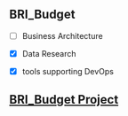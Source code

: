 ## BRI_Budget

- [ ] Business Architecture
- [X] Data Research
- [X] tools supporting DevOps


## [BRI_Budget Project](https://github.com/users/josuadiontamba/projects/7)